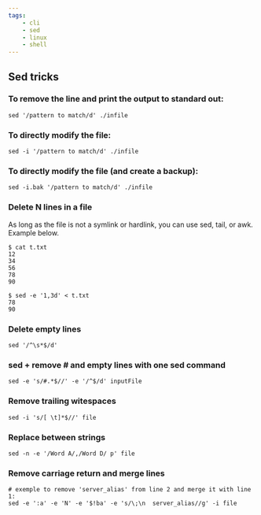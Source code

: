 ```yaml
---
tags:
    - cli
    - sed
    - linux
    - shell
---
```


## Sed tricks

### To remove the line and print the output to standard out:

    sed '/pattern to match/d' ./infile

### To directly modify the file:

    sed -i '/pattern to match/d' ./infile

### To directly modify the file (and create a backup):

    sed -i.bak '/pattern to match/d' ./infile

###  Delete N lines in a file

As long as the file is not a symlink or hardlink, you can use sed, tail, or awk. Example below.

    $ cat t.txt
    12
    34
    56
    78
    90
    
    $ sed -e '1,3d' < t.txt
    78
    90

### Delete empty lines

    sed '/^\s*$/d'

### sed + remove # and empty lines with one sed command

    sed -e 's/#.*$//' -e '/^$/d' inputFile

### Remove trailing witespaces

    sed -i 's/[ \t]*$//' file

### Replace between strings

    sed -n -e '/Word A/,/Word D/ p' file

### Remove carriage return and merge lines

    # exemple to remove 'server_alias' from line 2 and merge it with line 1:
    sed -e ':a' -e 'N' -e '$!ba' -e 's/\;\n  server_alias//g' -i file
